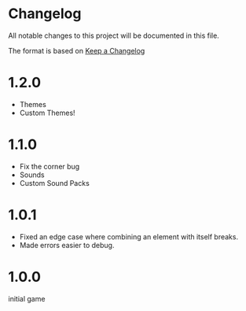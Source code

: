 # Changelog
All notable changes to this project will be documented in this file.

The format is based on [Keep a Changelog](https://keepachangelog.com/en/1.0.0/)

# 1.2.0
- Themes
- Custom Themes!

# 1.1.0
- Fix the corner bug
- Sounds
- Custom Sound Packs
# 1.0.1
- Fixed an edge case where combining an element with itself breaks.
- Made errors easier to debug.

# 1.0.0
initial game